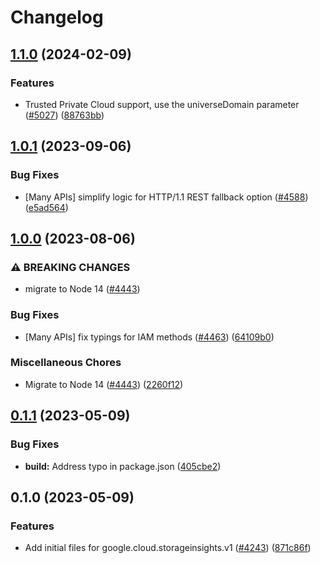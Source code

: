 # Changelog

## [1.1.0](https://github.com/googleapis/google-cloud-node/compare/storageinsights-v1.0.1...storageinsights-v1.1.0) (2024-02-09)


### Features

* Trusted Private Cloud support, use the universeDomain parameter  ([#5027](https://github.com/googleapis/google-cloud-node/issues/5027)) ([88763bb](https://github.com/googleapis/google-cloud-node/commit/88763bb1b7ce9ff884b9e3f476230d38985b2ff2))

## [1.0.1](https://github.com/googleapis/google-cloud-node/compare/storageinsights-v1.0.0...storageinsights-v1.0.1) (2023-09-06)


### Bug Fixes

* [Many APIs] simplify logic for HTTP/1.1 REST fallback option ([#4588](https://github.com/googleapis/google-cloud-node/issues/4588)) ([e5ad564](https://github.com/googleapis/google-cloud-node/commit/e5ad564f74dc7a36c0e8cd8de173428a99f1deae))

## [1.0.0](https://github.com/googleapis/google-cloud-node/compare/storageinsights-v0.1.1...storageinsights-v1.0.0) (2023-08-06)


### ⚠ BREAKING CHANGES

* migrate to Node 14 ([#4443](https://github.com/googleapis/google-cloud-node/issues/4443))

### Bug Fixes

* [Many APIs] fix typings for IAM methods ([#4463](https://github.com/googleapis/google-cloud-node/issues/4463)) ([64109b0](https://github.com/googleapis/google-cloud-node/commit/64109b007521c418cefe09c18a92cc6eaef0932c))


### Miscellaneous Chores

* Migrate to Node 14 ([#4443](https://github.com/googleapis/google-cloud-node/issues/4443)) ([2260f12](https://github.com/googleapis/google-cloud-node/commit/2260f12543d171bda95345e53475f5f0fdc45770))

## [0.1.1](https://github.com/googleapis/google-cloud-node/compare/storageinsights-v0.1.0...storageinsights-v0.1.1) (2023-05-09)


### Bug Fixes

* **build:** Address typo in package.json ([405cbe2](https://github.com/googleapis/google-cloud-node/commit/405cbe236171808ca3b49faa933c2078bebd09d6))

## 0.1.0 (2023-05-09)


### Features

* Add initial files for google.cloud.storageinsights.v1 ([#4243](https://github.com/googleapis/google-cloud-node/issues/4243)) ([871c86f](https://github.com/googleapis/google-cloud-node/commit/871c86f8524d9afc6aec29dbc00f2cd3eaf0445b))
